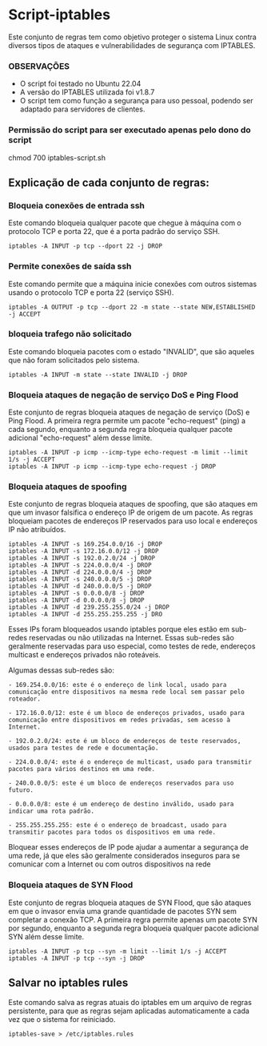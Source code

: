 # Script-iptables

Este conjunto de regras tem como objetivo proteger o sistema Linux contra diversos tipos de ataques e vulnerabilidades de segurança com IPTABLES. 

### OBSERVAÇÕES
- O script foi testado no Ubuntu 22.04
- A versão do IPTABLES utilizada foi v1.8.7
- O script tem como função a segurança para uso pessoal, podendo ser adaptado para servidores de clientes.

### Permissão do script para ser executado apenas pelo dono do script

chmod 700 iptables-script.sh

## Explicação de cada conjunto de regras:

### Bloqueia conexões de entrada ssh

Este comando bloqueia qualquer pacote que chegue à máquina com o protocolo TCP e porta 22, que é a porta padrão do serviço SSH.

```
iptables -A INPUT -p tcp --dport 22 -j DROP
```

### Permite conexões de saída ssh

Este comando permite que a máquina inicie conexões com outros sistemas usando o protocolo TCP e porta 22 (serviço SSH).

```
iptables -A OUTPUT -p tcp --dport 22 -m state --state NEW,ESTABLISHED -j ACCEPT
```

### bloqueia trafego não solicitado

Este comando bloqueia pacotes com o estado "INVALID", que são aqueles que não foram solicitados pelo sistema.

```
iptables -A INPUT -m state --state INVALID -j DROP
```

### Bloqueia ataques de negação de serviço DoS e Ping Flood

Este conjunto de regras bloqueia ataques de negação de serviço (DoS) e Ping Flood. A primeira regra permite um pacote "echo-request" (ping) a cada segundo, enquanto a segunda regra bloqueia qualquer pacote adicional "echo-request" além desse limite.

```
iptables -A INPUT -p icmp --icmp-type echo-request -m limit --limit 1/s -j ACCEPT
iptables -A INPUT -p icmp --icmp-type echo-request -j DROP
```

### Bloqueia ataques de spoofing

Este conjunto de regras bloqueia ataques de spoofing, que são ataques em que um invasor falsifica o endereço IP de origem de um pacote. As regras bloqueiam pacotes de endereços IP reservados para uso local e endereços IP não atribuídos.

```
iptables -A INPUT -s 169.254.0.0/16 -j DROP
iptables -A INPUT -s 172.16.0.0/12 -j DROP
iptables -A INPUT -s 192.0.2.0/24 -j DROP
iptables -A INPUT -s 224.0.0.0/4 -j DROP
iptables -A INPUT -d 224.0.0.0/4 -j DROP
iptables -A INPUT -s 240.0.0.0/5 -j DROP
iptables -A INPUT -d 240.0.0.0/5 -j DROP
iptables -A INPUT -s 0.0.0.0/8 -j DROP
iptables -A INPUT -d 0.0.0.0/8 -j DROP
iptables -A INPUT -d 239.255.255.0/24 -j DROP
iptables -A INPUT -d 255.255.255.255 -j DRO
```

Esses IPs foram bloqueados usando iptables porque eles estão em sub-redes reservadas ou não utilizadas na Internet. Essas sub-redes são geralmente reservadas para uso especial, como testes de rede, endereços multicast e endereços privados não roteáveis.

Algumas dessas sub-redes são:

    - 169.254.0.0/16: este é o endereço de link local, usado para comunicação entre dispositivos na mesma rede local sem passar pelo roteador.

    - 172.16.0.0/12: este é um bloco de endereços privados, usado para comunicação entre dispositivos em redes privadas, sem acesso à Internet.

    - 192.0.2.0/24: este é um bloco de endereços de teste reservados, usados para testes de rede e documentação.

    - 224.0.0.0/4: este é o endereço de multicast, usado para transmitir pacotes para vários destinos em uma rede.

    - 240.0.0.0/5: este é um bloco de endereços reservados para uso futuro.

    - 0.0.0.0/8: este é um endereço de destino inválido, usado para indicar uma rota padrão.

    - 255.255.255.255: este é o endereço de broadcast, usado para transmitir pacotes para todos os dispositivos em uma rede.

Bloquear esses endereços de IP pode ajudar a aumentar a segurança de uma rede, já que eles são geralmente considerados inseguros para se comunicar com a Internet ou com outros dispositivos na rede

### Bloqueia ataques de SYN Flood

Este conjunto de regras bloqueia ataques de SYN Flood, que são ataques em que o invasor envia uma grande quantidade de pacotes SYN sem completar a conexão TCP. A primeira regra permite apenas um pacote SYN por segundo, enquanto a segunda regra bloqueia qualquer pacote adicional SYN além desse limite.

```
iptables -A INPUT -p tcp --syn -m limit --limit 1/s -j ACCEPT
iptables -A INPUT -p tcp --syn -j DROP
```

## Salvar no iptables rules

Este comando salva as regras atuais do iptables em um arquivo de regras persistente, para que as regras sejam aplicadas automaticamente a cada vez que o sistema for reiniciado.

```
iptables-save > /etc/iptables.rules
```
